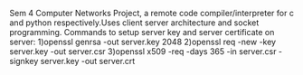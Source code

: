Sem 4 Computer Networks Project, a remote code compiler/interpreter for c and python respectively.Uses client server architecture and socket programming.
Commands to setup server key and server certificate on server:
1)openssl genrsa -out server.key 2048
2)openssl req -new -key server.key -out server.csr
3)openssl x509 -req -days 365 -in server.csr -signkey server.key -out server.crt
